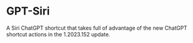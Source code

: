 # GPT-Siri
A Siri ChatGPT shortcut that takes full of advantage of the new ChatGPT shortcut actions in the 1.2023.152 update.
